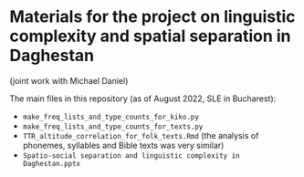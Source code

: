 # Materials for the project on linguistic complexity and spatial separation in Daghestan
(joint work with Michael Daniel)

The main files in this repository (as of August 2022, SLE in Bucharest):  
 - `make_freq_lists_and_type_counts_for_kiko.py`  
 - `make_freq_lists_and_type_counts_for_texts.py`  
 - `TTR_altitude_correlation_for_folk_texts.Rmd` (the analysis of phonemes, syllables and Bible texts was very similar)
 - `Spatio-social separation and linguistic complexity in Daghestan.pptx`
